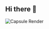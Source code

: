 ## Hi there 👋

<!--
**hisudeiv/hisudeiv** is a ✨ _special_ ✨ repository because its `README.md` (this file) appears on your GitHub profile.

Here are some ideas to get you started:

- 🔭 I’m currently working on ...
- 🌱 I’m currently learning ...
- 👯 I’m looking to collaborate on ...
- 🤔 I’m looking for help with ...
- 💬 Ask me about ...
- 📫 How to reach me: ...
- 😄 Pronouns: ...
- ⚡ Fun fact: ...
-->
![Capsule Render](https://capsule-render.vercel.app/api?type=waving&color=gradient&height=200&section=header&text=Hello%20World!&fontSize=90)


